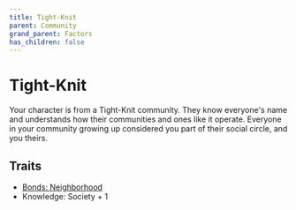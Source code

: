 ```yaml
---
title: Tight-Knit
parent: Community
grand_parent: Factors
has_children: false
---
```


# Tight-Knit

Your character is from a Tight-Knit community. They know everyone's name and understands how their communities and ones like it operate. Everyone in your community growing up considered you part of their social circle, and you theirs.

## Traits

* [Bonds: Neighborhood](/cosmos/Factors/Traits/Bonds)
* Knowledge: Society + 1
